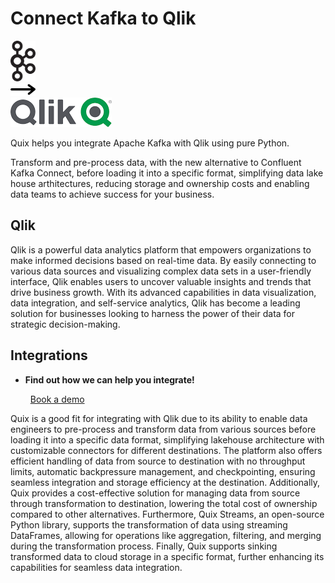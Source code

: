 # Connect Kafka to Qlik

<div class="connect-images cards blog-grid-card" markdown>
<div>
<img src="../images/kafka_logo.png" width="40px" />
</div>
<div>
<img src="../images/arrow.svg" width="40px" />
</div>
<div>
<img src="./images/qlik_1.jpg" />
</div>
</div>

Quix helps you integrate Apache Kafka with Qlik using pure Python.

Transform and pre-process data, with the new alternative to Confluent Kafka Connect, before loading it into a specific format, simplifying data lake house arthitectures, reducing storage and ownership costs and enabling data teams to achieve success for your business.

## Qlik

Qlik is a powerful data analytics platform that empowers organizations to make informed decisions based on real-time data. By easily connecting to various data sources and visualizing complex data sets in a user-friendly interface, Qlik enables users to uncover valuable insights and trends that drive business growth. With its advanced capabilities in data visualization, data integration, and self-service analytics, Qlik has become a leading solution for businesses looking to harness the power of their data for strategic decision-making.

## Integrations

<div class="grid cards" markdown>

- __Find out how we can help you integrate!__

    <a class="md-button md-button--primary" href="https://share.hsforms.com/1iW0TmZzKQMChk0lxd_tGiw4yjw2?__hstc=175542013.2303933fbd746c0ac86d9ccbe9bc9100.1728383268831.1729603416735.1729620918855.31&__hssc=175542013.1.1729620918855&__hsfp=2132701734" target="_blank" style="margin:.5rem;">Book a demo</a>

</div>


Quix is a good fit for integrating with Qlik due to its ability to enable data engineers to pre-process and transform data from various sources before loading it into a specific data format, simplifying lakehouse architecture with customizable connectors for different destinations. The platform also offers efficient handling of data from source to destination with no throughput limits, automatic backpressure management, and checkpointing, ensuring seamless integration and storage efficiency at the destination. Additionally, Quix provides a cost-effective solution for managing data from source through transformation to destination, lowering the total cost of ownership compared to other alternatives. Furthermore, Quix Streams, an open-source Python library, supports the transformation of data using streaming DataFrames, allowing for operations like aggregation, filtering, and merging during the transformation process. Finally, Quix supports sinking transformed data to cloud storage in a specific format, further enhancing its capabilities for seamless data integration.

